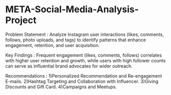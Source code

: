 # META-Social-Media-Analysis-Project

Problem Statement : Analyze Instagram user interactions (likes, comments, follows, photo uploads, and tags) to identify patterns that enhance engagement, retention, and user acquisition.

Key Findings : Frequent engagement (likes, comments, follows) correlates with higher user retention and growth, while users with high follower counts can serve as influential brand advocates for wider outreach.

Recommendations : 
1)Personalized Recommendation and Re-engagement E-mails.
2)Hashtag Targeting and Collaboration with Influencer.
3)Giving Discounts and Gift Card.
4)Campaigns and Meetups.
